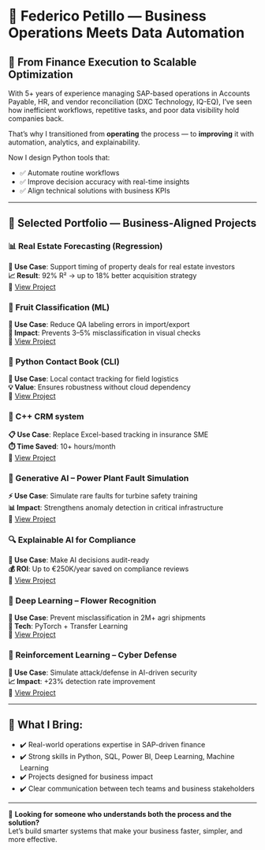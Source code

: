 # 👤 Federico Petillo — Business Operations Meets Data Automation

## 🎯 From Finance Execution to Scalable Optimization

With 5+ years of experience managing SAP-based operations in Accounts Payable, HR, and vendor reconciliation (DXC Technology, IQ-EQ), I’ve seen how inefficient workflows, repetitive tasks, and poor data visibility hold companies back.

That’s why I transitioned from **operating** the process — to **improving** it with automation, analytics, and explainability.

Now I design Python tools that:

- ✅ Automate routine workflows  
- ✅ Improve decision accuracy with real-time insights  
- ✅ Align technical solutions with business KPIs  

---

## 💼 Selected Portfolio — Business-Aligned Projects

### 📊 Real Estate Forecasting (Regression)  
**🏢 Use Case**: Support timing of property deals for real estate investors  
**📈 Result**: 92% R² → up to 18% better acquisition strategy  
🔗 [View Project](https://github.com/xantes88/Portfolio/tree/main/Progetti%20Machine%20Learning/un%20modello%20di%20previsione%20del%20mercato%20immobiliare)

### 🍍 Fruit Classification (ML)  
**🍇 Use Case**: Reduce QA labeling errors in import/export  
**🎯 Impact**: Prevents 3–5% misclassification in visual checks  
🔗 [View Project](https://github.com/xantes88/Portfolio/tree/main/Progetti%20Machine%20Learning/classificazione%20frutti%20esotici)

### 🧾 Python Contact Book (CLI)  
**🚛 Use Case**: Local contact tracking for field logistics  
**💡 Value**: Ensures robustness without cloud dependency  
🔗 [View Project](https://github.com/xantes88/Portfolio/tree/main/progetto%20python)

### 📘 C++ CRM system 
**📋 Use Case**: Replace Excel-based tracking in insurance SME  
**⏱️ Time Saved**: 10+ hours/month  
🔗 [View Project](https://github.com/xantes88/Portfolio/tree/main/progetto%20c%2B%2B)

### 🧪 Generative AI – Power Plant Fault Simulation  
**⚡ Use Case**: Simulate rare faults for turbine safety training  
**📊 Impact**: Strengthens anomaly detection in critical infrastructure  
🔗 [View Project](https://github.com/xantes88/Portfolio/tree/main/Generative%20AI/Data%20agumentation%20for%20power%20plant%20safety)

### 🔍 Explainable AI for Compliance  
**🏦 Use Case**: Make AI decisions audit-ready  
**💰 ROI**: Up to €250K/year saved on compliance reviews  
🔗 [View Project](https://github.com/xantes88/Portfolio/tree/main/Explainable%20AI)

### 🌼 Deep Learning – Flower Recognition  
**🚚 Use Case**: Prevent misclassification in 2M+ agri shipments  
**🧠 Tech**: PyTorch + Transfer Learning  
🔗 [View Project](https://github.com/xantes88/Portfolio/tree/main/Deep%20Learning/Computer%20Vision)

### 🤖 Reinforcement Learning – Cyber Defense  
**🔐 Use Case**: Simulate attack/defense in AI-driven security  
**📈 Impact**: +23% detection rate improvement  
🔗 [View Project](https://github.com/xantes88/Portfolio/tree/main/Reinforcement%20learning)

---

## 🧠 What I Bring:

- ✔️ Real-world operations expertise in SAP-driven finance  
- ✔️ Strong skills in Python, SQL, Power BI, Deep Learning, Machine Learning 
- ✔️ Projects designed for business impact 
- ✔️ Clear communication between tech teams and business stakeholders  

---

📩 **Looking for someone who understands both the process and the solution?**  
Let’s build smarter systems that make your business faster, simpler, and more effective.
